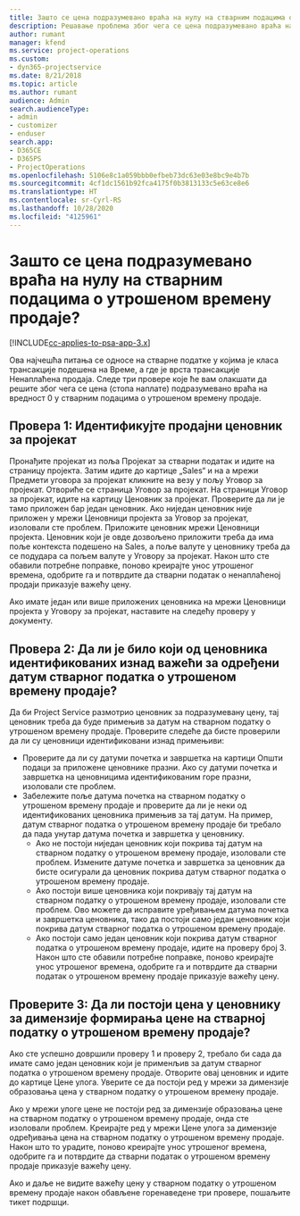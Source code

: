 ```yaml
---
title: Зашто се цена подразумевано враћа на нулу на стварним подацима о утрошеном времену продаје?
description: Решавање проблема због чега се цена подразумевано враћа на 0 у стварним подацима о утрошеном времену продаје.
author: rumant
manager: kfend
ms.service: project-operations
ms.custom:
- dyn365-projectservice
ms.date: 8/21/2018
ms.topic: article
ms.author: rumant
audience: Admin
search.audienceType:
- admin
- customizer
- enduser
search.app:
- D365CE
- D365PS
- ProjectOperations
ms.openlocfilehash: 5106e8c1a059bbb0efbeb73dc63e03e8bc9e4b7b
ms.sourcegitcommit: 4cf1dc1561b92fca4175f0b3813133c5e63ce8e6
ms.translationtype: HT
ms.contentlocale: sr-Cyrl-RS
ms.lasthandoff: 10/28/2020
ms.locfileid: "4125961"
---
```

# <a name="why-is-price-defaulting-to-zero-on-time-sales-actuals"></a>Зашто се цена подразумевано враћа на нулу на стварним подацима о утрошеном времену продаје?

[!INCLUDE[cc-applies-to-psa-app-3.x](../includes/cc-applies-to-psa-app-3x.md)]

Ова најчешћа питања се односе на стварне податке у којима је класа трансакције подешена на Време, а где је врста трансакције Ненаплаћена продаја. Следе три провере које ће вам олакшати да решите због чега се цена (стопа наплате) подразумевано враћа на вредност 0 у стварним подацима о утрошеном времену продаје.

## <a name="check-1-identify-the-sales-price-list-for-the-project"></a>Провера 1: Идентификујте продајни ценовник за пројекат

Пронађите пројекат из поља Пројекат за стварни податак и идите на страницу пројекта. Затим идите до картице „Sales“ и на а мрежи Предмети уговора за пројекат кликните на везу у пољу Уговор за пројекат. Отвориће се страница Уговор за пројекат. На страници Уговор за пројекат, идите на картицу Ценовник за пројекат. Проверите да ли је тамо приложен бар један ценовник. Ако ниједан ценовник није приложен у мрежи Ценовници пројекта за Уговор за пројекат, изоловали сте проблем. Приложите ценовник мрежи Ценовници пројекта. Ценовник који је овде дозвољено приложити треба да има поље контекста подешено на Sales, а поље валуте у ценовнику треба да се подудара са пољем валуте у Уговору за пројекат. Након што сте обавили потребне поправке, поново креирајте унос утрошеног времена, одобрите га и потврдите да стварни податак о ненаплаћеној продаји приказује важећу цену. 

Ако имате један или више приложених ценовника на мрежи Ценовници пројекта у Уговору за пројекат, наставите на следећу проверу у документу.

## <a name="check-2-are-any-of-the-price-lists-identified-above-valid-for-the-specific-date-of-the-time-sales-actual"></a>Провера 2: Да ли је било који од ценовника идентификованих изнад важећи за одређени датум стварног податка о утрошеном времену продаје?

Да би Project Service размотрио ценовник за подразумевану цену, тај ценовник треба да буде примењив за датум на стварном податку о утрошеном времену продаје. Проверите следеће да бисте проверили да ли су ценовници идентификовани изнад примењиви:
- Проверите да ли су датуми почетка и завршетка на картици Општи подаци за приложене ценовнике празни. Ако су датуми почетка и завршетка на ценовницима идентификованим горе празни, изоловали сте проблем. 
- Забележите поље датума почетка на стварном податку о утрошеном времену продаје и проверите да ли је неки од идентификованих ценовника примењив за тај датум. На пример, датум стварног податка о утрошеном времену продаје би требало да пада унутар датума почетка и завршетка у ценовнику. 
    - Ако не постоји ниједан ценовник који покрива тај датум на стварном податку о утрошеном времену продаје, изоловали сте проблем. Измените датуме почетка и завршетка за ценовник да бисте осигурали да ценовник покрива датум стварног податка о утрошеном времену продаје. 
    - Ако постоји више ценовника који покривају тај датум на стварном податку о утрошеном времену продаје, изоловали сте проблем. Ово можете да исправите уређивањем датума почетка и завршетка ценовника, тако да постоји само један ценовник који покрива датум стварног податка о утрошеном времену продаје. 
    - Ако постоји само један ценовник који покрива датум стварног податка о утрошеном времену продаје, идите на проверу број 3.
Након што сте обавили потребне поправке, поново креирајте унос утрошеног времена, одобрите га и потврдите да стварни податак о утрошеном времену продаје приказује важећу цену.

## <a name="check-3-is-there-a-price-in-the-price-list-for-the-pricing-dimensions-on-the-time-sales-actual"></a>Проверите 3: Да ли постоји цена у ценовнику за димензије формирања цене на стварној податку о утрошеном времену продаје?

Ако сте успешно довршили проверу 1 и проверу 2, требало би сада да имате само један ценовник који је применљив за датум стварног податка о утрошеном времену продаје. Отворите овај ценовник и идите до картице Цене улога. Уверите се да постоји ред у мрежи за димензије образовања цена у стварном податку о утрошеном времену продаје.

Ако у мрежи улоге цене не постоји ред за димензије образовања цене на стварном податку о утрошеном времену продаје, онда сте изоловали проблем. Креирајте ред у мрежи Цене улога за димензије одређивања цена на стварном податку о утрошеном времену продаје. Након што то урадите, поново креирајте унос утрошеног времена, одобрите га и потврдите да стварни податак о утрошеном времену продаје приказује важећу цену.

Ако и даље не видите важећу цену у стварном податку о утрошеном времену продаје након обављене горенаведене три провере, пошаљите тикет подршци. 

